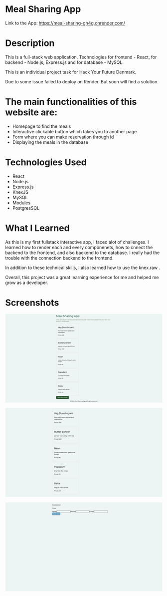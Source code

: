 # Meal Sharing App

Link to the App: https://meal-sharing-gh4g.onrender.com/

# Description

This is a full-stack web application. Technologies for frontend - React, for backend - Node.js, Express.js and for database - MySQL.

This is an individual project task for Hack Your Future Denmark.

Due to some issue failed to deploy on Render. But soon will find a solution.

# The main functionalities of this website are:

- Homepage to find the meals
- Interactive clickable button which takes you to another page
- Form where you can make reservation through id
- Displaying the meals in the database

# Technologies Used

- React
- Node.js
- Express.js
- KnexJS
- MySQL
- Modules
- PostgresSQL

# What I Learned

As this is my first fullstack interactive app, I faced alot of challenges. I learned how to render each and every componenets, how to cnnect the backend to the frontend, and also backend to the database. I really had the trouble with the connection backend to the frontend. 

In addition to these technical skills, I also learned how to use the knex.raw . 

Overall, this project was a great learning experience for me and helped me grow as a developer.

# Screenshots

![](public/images/homepage.png)

![](public/images/Meals.png)

![](public/images/Form.png)


